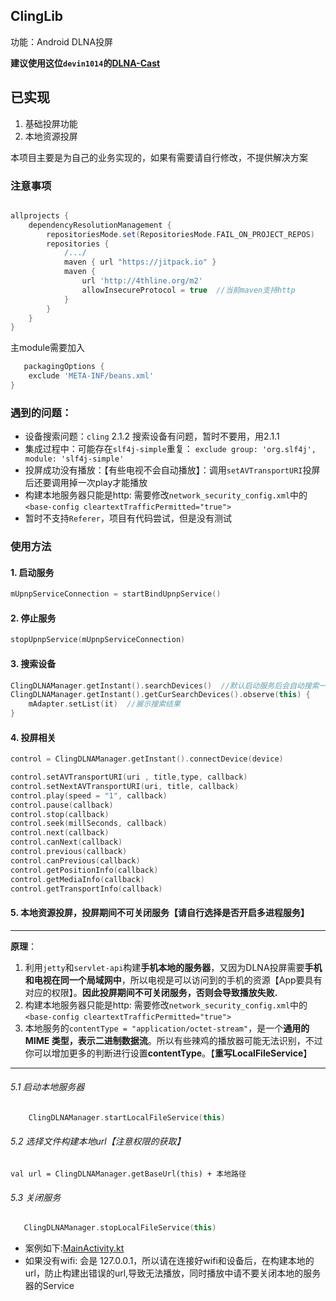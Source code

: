 ## ClingLib

功能：Android DLNA投屏

**建议使用这位`devin1014`的[DLNA-Cast](https://github.com/devin1014/DLNA-Cast)**


## 已实现
1. 基础投屏功能
2. 本地资源投屏

本项目主要是为自己的业务实现的，如果有需要请自行修改，不提供解决方案

### 注意事项

```groovy

allprojects {
    dependencyResolutionManagement {
        repositoriesMode.set(RepositoriesMode.FAIL_ON_PROJECT_REPOS)
        repositories {
            /.../
            maven { url "https://jitpack.io" }
            maven {
                url 'http://4thline.org/m2'
                allowInsecureProtocol = true  //当前maven支持http
            }
        }
    }
}
```

主module需要加入

```groovy
   packagingOptions {
    exclude 'META-INF/beans.xml'
}
```

### 遇到的问题：
- 设备搜索问题：`cling` 2.1.2 搜索设备有问题，暂时不要用，用2.1.1
- 集成过程中：可能存在`slf4j-simple`重复： `exclude group: 'org.slf4j', module: 'slf4j-simple'`
- 投屏成功没有播放：【有些电视不会自动播放】：调用`setAVTransportURI`投屏后还要调用掉一次play才能播放 
- 构建本地服务器只能是http: 需要修改`network_security_config.xml`中的`<base-config cleartextTrafficPermitted="true">`
- 暂时不支持`Referer`，项目有代码尝试，但是没有测试

### 使用方法

#### 1. 启动服务

```kotlin
mUpnpServiceConnection = startBindUpnpService()
```

#### 2. 停止服务

```kotlin
stopUpnpService(mUpnpServiceConnection)
```

#### 3. 搜索设备

```kotlin
ClingDLNAManager.getInstant().searchDevices()  //默认启动服务后会自动搜索一次
ClingDLNAManager.getInstant().getCurSearchDevices().observe(this) {
    mAdapter.setList(it)  //展示搜索结果
}
```
#### 4. 投屏相关
```kotlin
control = ClingDLNAManager.getInstant().connectDevice(device)
```
```kotlin
control.setAVTransportURI(uri , title,type, callback)
control.setNextAVTransportURI(uri, title, callback)
control.play(speed = "1", callback)
control.pause(callback)
control.stop(callback)
control.seek(millSeconds, callback)
control.next(callback)
control.canNext(callback) 
control.previous(callback)
control.canPrevious(callback) 
control.getPositionInfo(callback)
control.getMediaInfo(callback)
control.getTransportInfo(callback)
```

#### 5. 本地资源投屏，投屏期间不可关闭服务【请自行选择是否开启多进程服务】

--------------------------------

**原理**：
1. 利用`jetty`和`servlet-api`构建**手机本地的服务器**，又因为DLNA投屏需要**手机和电视在同一个局域网中**，所以电视是可以访问到的手机的资源【App要具有对应的权限】。**因此投屏期间不可关闭服务，否则会导致播放失败.**
2. 构建本地服务器只能是http: 需要修改`network_security_config.xml`中的`<base-config cleartextTrafficPermitted="true">`
3. 本地服务的`contentType = "application/octet-stream"`，是一个**通用的 MIME 类型，表示二进制数据流**。所以有些辣鸡的播放器可能无法识别，不过你可以增加更多的判断进行设置**contentType**。【**重写LocalFileService**】

--------------------------------
###### 5.1 启动本地服务器
```Kotlin
    ClingDLNAManager.startLocalFileService(this)
```
###### 5.2 选择文件构建本地url【注意权限的获取】
``` 
val url = ClingDLNAManager.getBaseUrl(this) + 本地路径
```

###### 5.3 关闭服务
```kotlin
   ClingDLNAManager.stopLocalFileService(this)
```
- 案例如下:[MainActivity.kt](https://github.com/SheTieJun/clingLib/blob/f83527d57268ffc366fe6a9571af0b2f5a89b1b5/app/src/main/java/com/shetj/clinglib/MainActivity.kt)
- 如果没有wifi: 会是 127.0.0.1，所以请在连接好wifi和设备后，在构建本地的url，防止构建出错误的url,导致无法播放，同时播放中请不要关闭本地的服务器的Service
